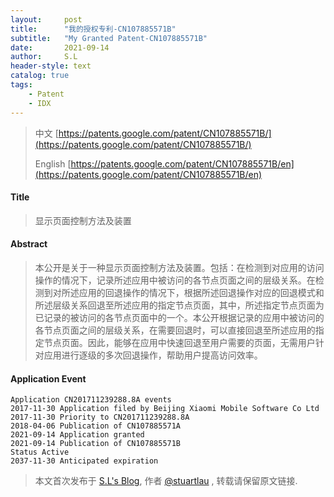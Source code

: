 ```yaml
---
layout:     post
title:      "我的授权专利-CN107885571B"
subtitle:   "My Granted Patent-CN107885571B"
date:       2021-09-14
author:     S.L
header-style: text
catalog: true
tags:
    - Patent
    - IDX
---
```

> 中文 [https://patents.google.com/patent/CN107885571B/](https://patents.google.com/patent/CN107885571B/)
>
> English [https://patents.google.com/patent/CN107885571B/en](https://patents.google.com/patent/CN107885571B/en)

#### Title
> 显示页面控制方法及装置



#### Abstract
> 本公开是关于一种显示页面控制方法及装置。包括：在检测到对应用的访问操作的情况下，记录所述应用中被访问的各节点页面之间的层级关系。在检测到对所述应用的回退操作的情况下，根据所述回退操作对应的回退模式和所述层级关系回退至所述应用的指定节点页面，其中，所述指定节点页面为已记录的被访问的各节点页面中的一个。本公开根据记录的应用中被访问的各节点页面之间的层级关系，在需要回退时，可以直接回退至所述应用的指定节点页面。因此，能够在应用中快速回退至用户需要的页面，无需用户针对应用进行逐级的多次回退操作，帮助用户提高访问效率。



#### Application Event
```
Application CN201711239288.8A events 
2017-11-30 Application filed by Beijing Xiaomi Mobile Software Co Ltd
2017-11-30 Priority to CN201711239288.8A
2018-04-06 Publication of CN107885571A
2021-09-14 Application granted
2021-09-14 Publication of CN107885571B
Status Active
2037-11-30 Anticipated expiration
```
> 本文首次发布于 [S.L's Blog](http://elsef.com), 作者 [@stuartlau](http://github.com/stuartlau) ,
转载请保留原文链接.
